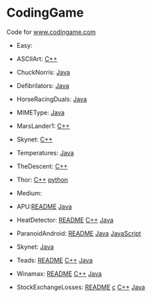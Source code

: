 # CodingGame
Code for www.codingame.com

* Easy: 

 * ASCIIArt: [C++](https://github.com/AndLydakis/CodingGame/blob/master/easy/ASCIIArt/ASCIIArt.cpp)
 * ChuckNorris: [Java](https://github.com/AndLydakis/CodingGame/blob/master/easy/ChuckNorris/ChuckNorris.java)
 * Defibrilators: [Java](https://github.com/AndLydakis/CodingGame/blob/master/easy/Defibrillators/Defibrillators.java)
 * HorseRacingDuals: [Java](https://github.com/AndLydakis/CodingGame/blob/master/easy/Defibrillators/Defibrillators.java)
 * MIMEType: [Java](https://github.com/AndLydakis/CodingGame/blob/master/easy/MIMEType/MIMEType.java)
 * MarsLander1: [C++](https://github.com/AndLydakis/CodingGame/blob/master/easy/MarsLander1/marsLander1.cpp)
 * Skynet: [C++](https://github.com/AndLydakis/CodingGame/blob/master/easy/Skynet/skynet.cpp)
 * Temperatures: [Java](https://github.com/AndLydakis/CodingGame/blob/master/easy/Temperatures/temperatures.java)
 * TheDescent: [C++](https://github.com/AndLydakis/CodingGame/blob/master/easy/TheDescent/theDescent.cpp)
 * Thor: [C++](https://github.com/AndLydakis/CodingGame/blob/master/easy/thor/thor.cpp) [python](https://github.com/AndLydakis/CodingGame/blob/master/easy/thor/thor.py)
 
  
* Medium:

 * APU:[README](https://github.com/AndLydakis/CodingGame/blob/master/medium/APU/APU.README) [Java](https://github.com/AndLydakis/CodingGame/blob/master/medium/APU/APU.java)
 * HeatDetector: [README](https://github.com/AndLydakis/CodingGame/blob/master/medium/HeatDetector/HeatDetector.README) [C++](https://github.com/AndLydakis/CodingGame/blob/master/medium/HeatDetector/HeatDetector.cpp) [Java](https://github.com/AndLydakis/CodingGame/blob/master/medium/HeatDetector/HeatDetector.java)
 * ParanoidAndroid: [README](https://github.com/AndLydakis/CodingGame/blob/master/medium/ParanoidAndroid/ParanoidAndroid.README) [Java](https://github.com/AndLydakis/CodingGame/blob/master/medium/ParanoidAndroid/ParanoidAndroid.java) [JavaScript](https://github.com/AndLydakis/CodingGame/blob/master/medium/ParanoidAndroid/ParanoidAndroid.js)
 * Skynet: [Java](https://github.com/AndLydakis/CodingGame/blob/master/medium/Skynet/Skynet.java)
 * Teads: [README](https://github.com/AndLydakis/CodingGame/blob/master/medium/Teads/Teads.README) [C++](https://github.com/AndLydakis/CodingGame/blob/master/medium/Teads/Teads.cpp) [Java](https://github.com/AndLydakis/CodingGame/blob/master/medium/Teads/Teads.java)
 * Winamax: [README](https://github.com/AndLydakis/CodingGame/blob/master/medium/Winamax/Winamax.README) [C++](https://github.com/AndLydakis/CodingGame/blob/master/medium/Winamax/Winamax.cpp) [Java](https://github.com/AndLydakis/CodingGame/blob/master/medium/Winamax/Winamax.java)
 * StockExchangeLosses: [README](https://github.com/AndLydakis/CodingGame/blob/master/medium/StockExchangeLosses/StockExchangeLosses.README) [c](https://github.com/AndLydakis/CodingGame/blob/master/medium/StockExchangeLosses/StockExchangeLosses.c) [C++](https://github.com/AndLydakis/CodingGame/blob/master/medium/StockExchangeLosses/StockExchangeLosses.cpp) [Java](https://github.com/AndLydakis/CodingGame/blob/master/medium/StockExchangeLosses/StockExchangeLosses.java)
